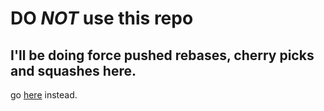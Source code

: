 # DO *NOT* use this repo
## I'll be doing force pushed rebases, cherry picks and squashes here.

go [here](https://github.com/blacksmithgu/obsidian-dataview) instead.